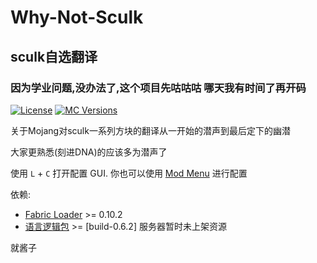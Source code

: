 # Why-Not-Sculk
## sculk自选翻译

### 因为学业问题,没办法了,这个项目先咕咕咕 哪天我有时间了再开码

[![License](https://img.shields.io/badge/License-GPL--3.0-orange)](https://www.gnu.org/licenses/gpl-3.0.en.html)
[![MC Versions](https://img.shields.io/badge/For%20MC-1.19%2022w*a-red)](https://io.magicst.cn/bucket)

关于Mojang对sculk一系列方块的翻译从一开始的潜声到最后定下的幽潜

大家更熟悉(刻进DNA)的应该多为潜声了

使用 `L` + `C` 打开配置 GUI. 你也可以使用 [Mod Menu](https://www.curseforge.com/minecraft/mc-mods/modmenu) 进行配置


依赖:

- [Fabric Loader](https://fabricmc.net/use/) >= 0.10.2
- [语言逻辑包](https://io.magicst.cn/bucket/langpack.zip) >= [build-0.6.2] 服务器暂时未上架资源

就酱子
